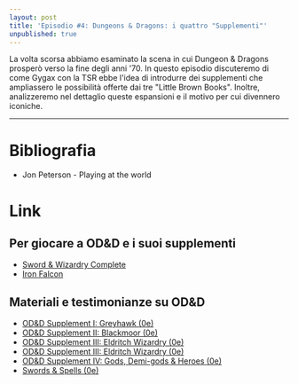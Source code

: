 ```yaml
---
layout: post
title: 'Episodio #4: Dungeons & Dragons: i quattro "Supplementi"'
unpublished: true
---
```


La volta scorsa abbiamo esaminato la scena in cui Dungeon & Dragons prosperò verso la fine degli anni '70. In questo episodio discuteremo di come Gygax con la TSR ebbe l'idea di introdurre dei supplementi che ampliassero le possibilità offerte dai tre "Little Brown Books". Inoltre, analizzeremo nel dettaglio queste espansioni e il motivo per cui divennero iconiche. 

---

# Bibliografia

- Jon Peterson - Playing at the world

# Link

## Per giocare a OD&D e i suoi supplementi

- [Sword & Wizardry Complete](https://www.froggodgames.com/product/swords-wizardry-complete-rulebook/)
- [Iron Falcon](http://www.ironfalconrpg.com/)

## Materiali e testimonianze su OD&D
- [OD&D Supplement I: Greyhawk (0e)](https://www.drivethrurpg.com/product/17174)
- [OD&D Supplement II: Blackmoor (0e)](https://www.drivethrurpg.com/product/17172)
- [OD&D Supplement III: Eldritch Wizardry (0e)](https://www.drivethrurpg.com/product/17176)
- [OD&D Supplement III: Eldritch Wizardry (0e)](https://www.drivethrurpg.com/product/17176)
- [OD&D Supplement IV: Gods, Demi-gods & Heroes (0e)](https://www.drivethrurpg.com/product/17177)
- [Swords & Spells (0e)](https://www.drivethrurpg.com/product/17175)